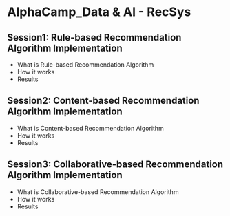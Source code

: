 # AlphaCamp_Data & AI - RecSys
## Session1: Rule-based Recommendation Algorithm Implementation
* What is Rule-based Recommendation Algorithm
* How it works
* Results
## Session2: Content-based Recommendation Algorithm Implementation
* What is Content-based Recommendation Algorithm
* How it works
* Results
## Session3: Collaborative-based Recommendation Algorithm Implementation
* What is Collaborative-based Recommendation Algorithm
* How it works
* Results
